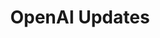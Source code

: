 ---
title: OpenAI Updates
source: googleworkspace
last_updated: 2024-07-01T15:32:19.673Z
layout: post.njk
tags: [googleworkspace]
summary: |
  AI tool updates from the Google Workspace blog RSS feed.
---